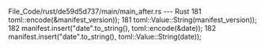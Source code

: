 File_Code/rust/de59d5d737/main/main_after.rs --- Rust
181                         toml::encode(&manifest_version));                                                                                                181                         toml::Value::String(manifest_version));
182         manifest.insert("date".to_string(), toml::encode(&date));                                                                                        182         manifest.insert("date".to_string(), toml::Value::String(date));

